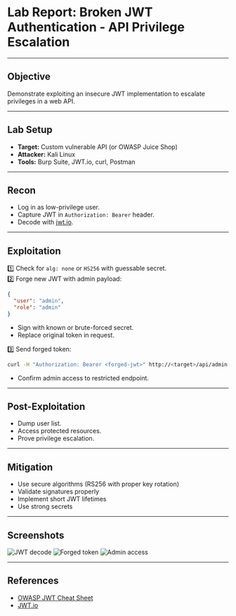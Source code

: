 # Lab Report: Broken JWT Authentication - API Privilege Escalation

---

## Objective
Demonstrate exploiting an insecure JWT implementation to escalate privileges in a web API.

---

## Lab Setup
- **Target:** Custom vulnerable API (or OWASP Juice Shop)
- **Attacker:** Kali Linux
- **Tools:** Burp Suite, JWT.io, curl, Postman

---

## Recon
- Log in as low-privilege user.
- Capture JWT in `Authorization: Bearer` header.
- Decode with [jwt.io](https://jwt.io).

---

## Exploitation

1️⃣ Check for `alg: none` or `HS256` with guessable secret.  
2️⃣ Forge new JWT with admin payload:
```json
{
  "user": "admin",
  "role": "admin"
}
````

* Sign with known or brute-forced secret.
* Replace original token in request.

3️⃣ Send forged token:

```bash
curl -H "Authorization: Bearer <forged-jwt>" http://<target>/api/admin
```

* Confirm admin access to restricted endpoint.

---

## Post-Exploitation

* Dump user list.
* Access protected resources.
* Prove privilege escalation.

---

## Mitigation

* Use secure algorithms (RS256 with proper key rotation)
* Validate signatures properly
* Implement short JWT lifetimes
* Use strong secrets

---

## Screenshots

![JWT decode](screenshots/jwt_decode.png)
![Forged token](screenshots/jwt_forged.png)
![Admin access](screenshots/jwt_admin_access.png)

---

## References

* [OWASP JWT Cheat Sheet](https://cheatsheetseries.owasp.org/cheatsheets/JSON_Web_Token_for_Java_Cheat_Sheet.html)
* [JWT.io](https://jwt.io/)
